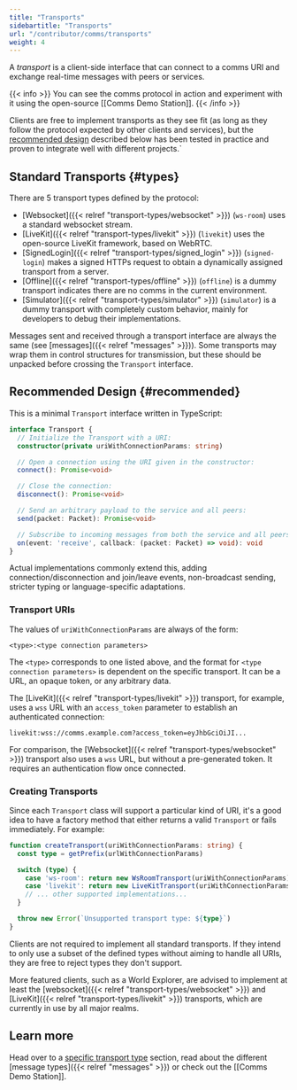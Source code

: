 ```yaml
---
title: "Transports"
sidebartitle: "Transports"
url: "/contributor/comms/transports"
weight: 4
---
```


A _transport_ is a client-side interface that can connect to a comms URI and exchange real-time messages with peers or services. 

{{< info >}}
You can see the comms protocol in action and experiment with it using the open-source [[Comms Demo Station]].
{{< /info >}}

Clients are free to implement transports as they see fit (as long as they follow the protocol expected by other clients and services), but the [recommended design](#recommended) described below has been tested in practice and proven to integrate well with different projects.`

## Standard Transports {#types}

There are 5 transport types defined by the protocol:

* [Websocket]({{< relref "transport-types/websocket" >}}) (`ws-room`) uses a standard websocket stream.
* [LiveKit]({{< relref "transport-types/livekit" >}}) (`livekit`) uses the open-source LiveKit framework, based on WebRTC.
* [SignedLogin]({{< relref "transport-types/signed_login" >}}) (`signed-login`) makes a signed HTTPs request to obtain a dynamically assigned transport from a server.
* [Offline]({{< relref "transport-types/offline" >}}) (`offline`) is a dummy transport indicates there are no comms in the current environment.
* [Simulator]({{< relref "transport-types/simulator" >}}) (`simulator`) is a dummy transport with completely custom behavior, mainly for developers to debug their implementations.

Messages sent and received through a transport interface are always the same (see [messages]({{< relref "messages" >}})). Some transports may wrap them in control structures for transmission, but these should be unpacked before crossing the `Transport` interface.


## Recommended Design {#recommended}

This is a minimal `Transport` interface written in TypeScript:

```ts
interface Transport {
  // Initialize the Transport with a URI:
  constructor(private uriWithConnectionParams: string)

  // Open a connection using the URI given in the constructor:
  connect(): Promise<void>

  // Close the connection:
  disconnect(): Promise<void>

  // Send an arbitrary payload to the service and all peers:
  send(packet: Packet): Promise<void>

  // Subscribe to incoming messages from both the service and all peers:
  on(event: 'receive', callback: (packet: Packet) => void): void
}
```

Actual implementations commonly extend this, adding connection/disconnection and join/leave events, non-broadcast sending, stricter typing or language-specific adaptations.

### Transport URIs

The values of `uriWithConnectionParams` are always of the form:

```
<type>:<type connection parameters>
```

The `<type>` corresponds to one listed above, and the format for `<type connection parameters>` is dependent on the specific transport. It can be a URL, an opaque token, or any arbitrary data.

The [LiveKit]({{< relref "transport-types/livekit" >}}) transport, for example, uses a `wss` URL with an `access_token` parameter to establish an authenticated connection:

```
livekit:wss://comms.example.com?access_token=eyJhbGciOiJI...
```

For comparison, the [Websocket]({{< relref "transport-types/websocket" >}}) transport also uses a `wss` URL, but without a pre-generated token. It requires an authentication flow once connected.


### Creating Transports

Since each `Transport` class will support a particular kind of URI, it's a good idea to have a factory method that either returns a valid `Transport` or fails immediately. For example:

```ts
function createTransport(uriWithConnectionParams: string) {
  const type = getPrefix(urlWithConnectionParams)

  switch (type) {
    case 'ws-room': return new WsRoomTransport(uriWithConnectionParams)
    case 'livekit': return new LiveKitTransport(uriWithConnectionParams)
    // ... other supported implementations...
  }

  throw new Error(`Unsupported transport type: ${type}`)
}
```

Clients are not required to implement all standard transports. If they intend to only use a subset of the defined types without aiming to handle all URIs, they are free to reject types they don't support.

More featured clients, such as a World Explorer, are advised to implement at least the [websocket]({{< relref "transport-types/websocket" >}}) and [LiveKit]({{< relref "transport-types/livekit" >}}) transports, which are currently in use by all major realms.


## Learn more

Head over to a [specific transport type](#types) section, read about the different [message types]({{< relref "messages" >}}) or check out the [[Comms Demo Station]].
